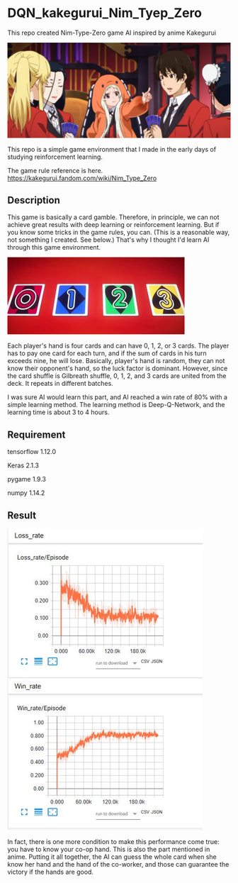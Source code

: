 # DQN_kakegurui_Nim_Tyep_Zero
This repo created Nim-Type-Zero game AI inspired by anime Kakegurui


![Thumb](/thumb.jpg)

This repo is a simple game environment that I made in the early days of studying reinforcement learning.

The game rule reference is here. 
https://kakegurui.fandom.com/wiki/Nim_Type_Zero


Description
-------------

This game is basically a card gamble.
Therefore, in principle, we can not achieve great results with deep learning or reinforcement learning.
But if you know some tricks in the game rules, you can.
(This is a reasonable way, not something I created. See below.)
That's why I thought I'd learn AI through this game environment.

![Cards](/nim_1.jpg)

Each player's hand is four cards and can have 0, 1, 2, or 3 cards.
The player has to pay one card for each turn, and if the sum of cards in his turn exceeds nine, he will lose.
Basically, player's hand is random, they can not know their opponent's hand, so the luck factor is dominant.
However, since the card shuffle is Gilbreath shuffle, 0, 1, 2, and 3 cards are united from the deck.
It repeats in different batches.


I was sure AI would learn this part, and AI reached a win rate of 80% with a simple learning method.
The learning method is Deep-Q-Network, and the learning time is about 3 to 4 hours.


Requirement
---------------
tensorflow 1.12.0

Keras 2.1.3

pygame 1.9.3

numpy 1.14.2




Result
---------------

![Result](/result.jpg)


In fact, there is one more condition to make this performance come true: you have to know your co-op hand.
This is also the part mentioned in anime.
Putting it all together, the AI can guess the whole card when she know her hand and the hand of the co-worker, and those can guarantee the victory if the hands are good.
